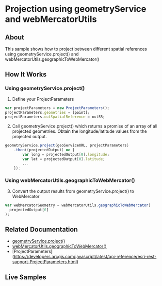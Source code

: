 # Projection using geometryService and webMercatorUtils

## About

This sample shows how to project between different spatial references using geometryService.project() and webMercatorUtils.geographicToWebMercator()

## How It Works

### Using geometryService.project()

1. Define your ProjectParameters

```javascript
var projectParameters = new ProjectParameters();
projectParameters.geometries = [point];
projectParameters.outSpatialReference = outSR;
```

2. Call geometryService.project() which returns a promise of an array of all projected geometries. Obtain the longitude/latitude values from the projected output.

```javascript
geometryService.project(geoServiceURL, projectParameters)
    .then((projectedOutput) => {
        var long = projectedOutput[0].longitude;
        var lat = projectedOutput[0].latitude;
        ...
    });
```

### Using webMercatorUtils.geographicToWebMercator()

3. Convert the output results from geometryService.project() to WebMercator

```javascript
var webMercatorGeometry = webMercatorUtils.geographicToWebMercator(
  projectedOutput[0]
);
```

## Related Documentation

- [geometryService.project()](https://developers.arcgis.com/javascript/latest/api-reference/esri-rest-geometryService.html#project)
- [webMercatorUtils.geographicToWebMercator()](https://developers.arcgis.com/javascript/latest/api-reference/esri-geometry-support-webMercatorUtils.html#geographicToWebMercator)
- [ProjectParameters] (https://developers.arcgis.com/javascript/latest/api-reference/esri-rest-support-ProjectParameters.html)

## Live Samples
